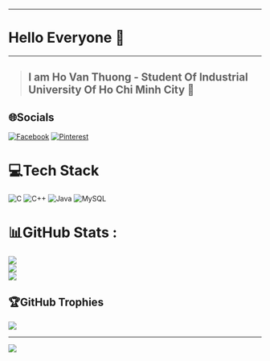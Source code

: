 
---
# Hello Everyone 👋
---
> ## I am Ho Van Thuong - Student Of Industrial University Of Ho Chi Minh City :school:
## 🌐Socials
[![Facebook](https://img.shields.io/badge/Facebook-%231877F2.svg?logo=Facebook&logoColor=white)](https://www.facebook.com/profile.php?id=100048662793712) [![Pinterest](https://img.shields.io/badge/Pinterest-%23E60023.svg?logo=Pinterest&logoColor=white)](https://pinterest.com/hvthuong524) 

# 💻Tech Stack
![C](https://img.shields.io/badge/c-%2300599C.svg?style=for-the-badge&logo=c&logoColor=white) ![C++](https://img.shields.io/badge/c++-%2300599C.svg?style=for-the-badge&logo=c%2B%2B&logoColor=white) ![Java](https://img.shields.io/badge/java-%23ED8B00.svg?style=for-the-badge&logo=java&logoColor=white) ![MySQL](https://img.shields.io/badge/mysql-%2300f.svg?style=for-the-badge&logo=mysql&logoColor=white)
# 📊GitHub Stats :
![](https://github-readme-stats.vercel.app/api?username=HoVanThuong&theme=radical&hide_border=false&include_all_commits=false&count_private=false)<br/>
![](https://github-readme-streak-stats.herokuapp.com/?user=HoVanThuong&theme=radical&hide_border=false)<br/>
![](https://github-readme-stats.vercel.app/api/top-langs/?username=HoVanThuong&theme=radical&hide_border=false&include_all_commits=false&count_private=false&layout=compact)

## 🏆GitHub Trophies
![](https://github-trophies.vercel.app/?username=HoVanThuong&theme=radical&no-frame=false&no-bg=false&margin-w=4)

---
[![](https://visitcount.itsvg.in/api?id=HoVanThuong&icon=0&color=0)](https://visitcount.itsvg.in)

